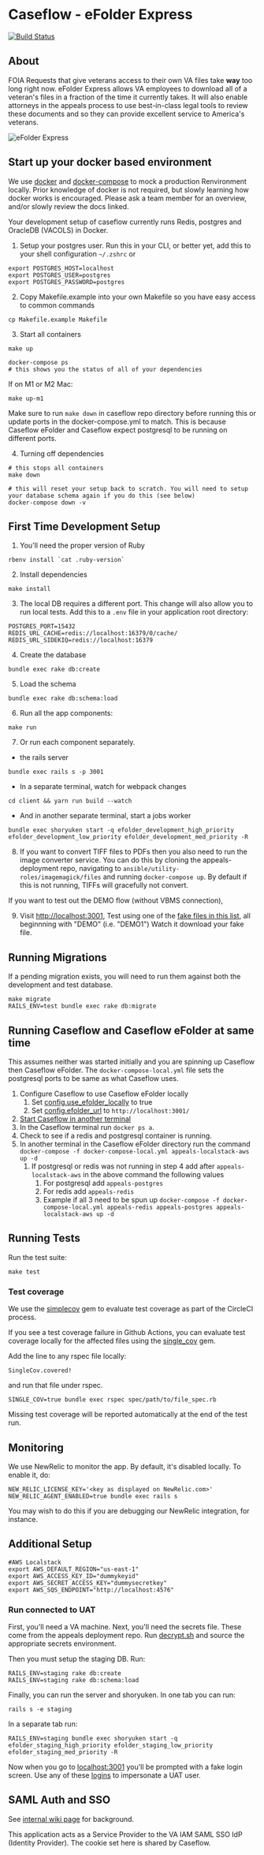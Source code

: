 # Caseflow - eFolder Express
[![Build Status](https://travis-ci.org/department-of-veterans-affairs/caseflow-efolder.svg?branch=master)](https://travis-ci.org/department-of-veterans-affairs/caseflow-efolder)

## About

FOIA Requests that give veterans access to their own VA files take **way** too long right now. eFolder Express allows VA employees to download all of a veteran's files in a fraction of the time it currently takes. It will also enable attorneys in the appeals process to use best-in-class legal tools to review these documents and so they can provide excellent service to America's veterans.

![](screenshot.png "eFolder Express")

## Start up your docker based environment

We use [docker](https://docs.docker.com/) and [docker-compose](https://docs.docker.com/compose/) to mock a production Renvironment locally.  Prior knowledge of docker is not required, but slowly learning how docker works is encouraged.
Please ask a team member for an overview, and/or slowly review the docs linked.

Your development setup of caseflow currently runs Redis, postgres and OracleDB (VACOLS) in Docker.

1. Setup your postgres user.  Run this in your CLI, or better yet, add this to your shell configuration `~/.zshrc` or 

```
export POSTGRES_HOST=localhost
export POSTGRES_USER=postgres
export POSTGRES_PASSWORD=postgres
```

2. Copy Makefile.example into your own Makefile so you have easy access to common commands
```
cp Makefile.example Makefile
```

3. Start all containers
```
make up

docker-compose ps
# this shows you the status of all of your dependencies
```

If on M1 or M2 Mac:
```
make up-m1
```

Make sure to run `make down` in caseflow repo directory before running this or update ports in the docker-compose.yml to match. This is because Caseflow eFolder and Caseflow expect postgresql to be running on different ports.

4. Turning off dependencies
```
# this stops all containers
make down

# this will reset your setup back to scratch. You will need to setup your database schema again if you do this (see below)
docker-compose down -v
```

## First Time Development Setup

1. You'll need the proper version of Ruby
```
rbenv install `cat .ruby-version`
```
2. Install dependencies
```
make install
```

3. The local DB requires a different port. This change will also allow you to run local tests.
Add this to a `.env` file in your application root directory:
```
POSTGRES_PORT=15432
REDIS_URL_CACHE=redis://localhost:16379/0/cache/
REDIS_URL_SIDEKIQ=redis://localhost:16379
```
4. Create the database
```
bundle exec rake db:create
```
5. Load the schema
```
bundle exec rake db:schema:load
```
6. Run all the app components:
```
make run
```
7. Or run each component separately.

* the rails server
```
bundle exec rails s -p 3001
```
* In a separate terminal, watch for webpack changes
```
cd client && yarn run build --watch
```
* And in another separate terminal, start a jobs worker
```
bundle exec shoryuken start -q efolder_development_high_priority efolder_development_low_priority efolder_development_med_priority -R
```
8. If you want to convert TIFF files to PDFs then you also need to run the image converter service. You can
do this by cloning the appeals-deployment repo, navigating to `ansible/utility-roles/imagemagick/files`
and running `docker-compose up`. By default if this is not running, TIFFs will gracefully not convert.

If you want to test out the DEMO flow (without VBMS connection),

9. Visit [http://localhost:3001](http://localhost:3001),
Test using one of the [fake files in this list](https://github.com/department-of-veterans-affairs/caseflow-efolder/blob/master/lib/fakes/document_service.rb#L7), all beginnning with "DEMO" (i.e. "DEMO1")
Watch it download your fake file.

## Running Migrations

If a pending migration exists, you will need to run them against both the development and test database.
```
make migrate
RAILS_ENV=test bundle exec rake db:migrate
```

## Running Caseflow and Caseflow eFolder at same time

This assumes neither was started initially and you are spinning up Caseflow then Caseflow eFolder. The `docker-compose-local.yml` file sets the postgresql ports to be same as what Caseflow uses.

1. Configure Caseflow to use Caseflow eFolder locally
    1. Set [config.use_efolder_locally](https://github.com/department-of-veterans-affairs/caseflow/blob/master/config/environments/development.rb#L70) to true
    2. Set [config.efolder_url](https://github.com/department-of-veterans-affairs/caseflow/blob/master/config/environments/development.rb#L116) to `http://localhost:3001/`
2. [Start Caseflow in another terminal](https://github.com/department-of-veterans-affairs/caseflow)
3. In the Caseflow terminal run `docker ps a`.
4. Check to see if a redis and postgresql container is running.
5. In another terminal in the Caseflow eFolder directory run the command `docker-compose -f docker-compose-local.yml appeals-localstack-aws up -d`
    1. If postgresql or redis was not running in step 4 add after `appeals-localstack-aws` in the above command  the following values
        1. For postgresql add `appeals-postgres`
        2. For redis add `appeals-redis`
        3. Example if all 3 need to be spun up `docker-compose -f docker-compose-local.yml appeals-redis appeals-postgres appeals-localstack-aws up -d`

## Running Tests

Run the test suite:
```
make test
```

### Test coverage

We use the [simplecov](https://github.com/colszowka/simplecov) gem to evaluate test coverage as part of the CircleCI process.

If you see a test coverage failure in Github Actions, you can evaluate test coverage locally for the affected files using
the [single_cov](https://github.com/grosser/single_cov) gem.

Add the line to any rspec file locally:

```
SingleCov.covered!
```

and run that file under rspec.

```
SINGLE_COV=true bundle exec rspec spec/path/to/file_spec.rb
```

Missing test coverage will be reported automatically at the end of the test run.

## Monitoring
We use NewRelic to monitor the app. By default, it's disabled locally. To enable it, do:

```
NEW_RELIC_LICENSE_KEY='<key as displayed on NewRelic.com>' NEW_RELIC_AGENT_ENABLED=true bundle exec rails s
```

You may wish to do this if you are debugging our NewRelic integration, for instance.

## Additional Setup

```
#AWS Localstack 
export AWS_DEFAULT_REGION="us-east-1" 
export AWS_ACCESS_KEY_ID="dummykeyid" 
export AWS_SECRET_ACCESS_KEY="dummysecretkey"   
export AWS_SQS_ENDPOINT="http://localhost:4576" 
```

### Run connected to UAT

First, you'll need a VA machine. Next, you'll need the secrets file. These come from the appeals deployment repo. Run [decrypt.sh](https://github.com/department-of-veterans-affairs/appeals-deployment/blob/master/decrypt.sh) and source the appropriate secrets environment.

Then you must setup the staging DB. Run:
```
RAILS_ENV=staging rake db:create
RAILS_ENV=staging rake db:schema:load
```
Finally, you can run the server and shoryuken. In one tab you can run:
```
rails s -e staging
```
In a separate tab run:
```
RAILS_ENV=staging bundle exec shoryuken start -q efolder_staging_high_priority efolder_staging_low_priority efolder_staging_med_priority -R
```
Now when you go to [localhost:3001](localhost:3001) you'll be prompted with a fake login screen. Use any of these [logins](https://github.com/department-of-veterans-affairs/appeals-qa/blob/master/TestData/LOGINS.md) to impersonate a UAT user.

## SAML Auth and SSO

See [internal wiki page](https://github.com/department-of-veterans-affairs/appeals-deployment/wiki/CSS-SAML-Workflow) for background.

This application acts as a Service Provider to the VA IAM SAML SSO IdP (Identity Provider). The cookie set here is shared by Caseflow.

